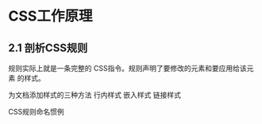 # CSS工作原理 #


## 2.1 剖析CSS规则 ##
规则实际上就是一条完整的 CSS指令。规则声明了要修改的元素和要应用给该元素 的样式。 

为文档添加样式的三种方法
    行内样式 
    嵌入样式
    链接样式

CSS规则命名惯例